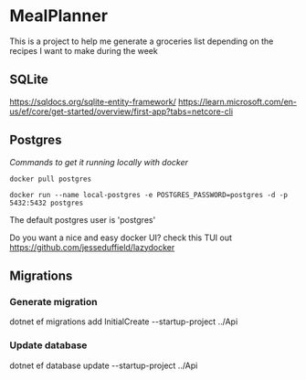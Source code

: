 # MealPlanner
This is a project to help me generate a groceries list depending on the recipes I want to make during the week

## SQLite
https://sqldocs.org/sqlite-entity-framework/
https://learn.microsoft.com/en-us/ef/core/get-started/overview/first-app?tabs=netcore-cli

## Postgres

*Commands to get it running locally with docker*

`docker pull postgres`

`docker run --name local-postgres -e POSTGRES_PASSWORD=postgres -d -p 5432:5432 postgres`

The default postgres user is 'postgres'

Do you want a nice and easy docker UI? check this TUI out https://github.com/jesseduffield/lazydocker

## Migrations

### Generate migration
dotnet ef migrations add InitialCreate --startup-project ../Api

### Update database
dotnet ef database update --startup-project ../Api